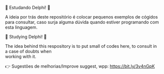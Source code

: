 🧠 Estudando Delphi! 💪

A ideia por trás deste repositório
é colocar pequenos exemplos de cógidos
para consultar, caso surja alguma dúvida
quando estiver programando com esta linguagem.



🧠 Studying Delphi! 💪

The idea behind this respository
is to put small of codes here, to 
consult in a case of doubts when  
working with it.



👉 Sugestões de melhorias/Improve suggest, wpp: https://bit.ly/3v4nGpK
